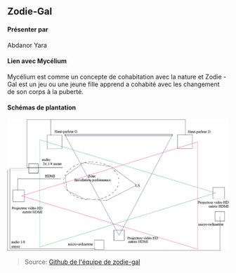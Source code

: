 ## Zodie-Gal 

#### Présenter par 
Abdanor Yara
#### Lien avec Mycélium 
Mycélium est comme un concepte de cohabitation avec la nature et Zodie -Gal est un jeu ou une jeune fille apprend a cohabité avec les changement de son corps à la puberté.

#### Schémas de plantation
![Schémas de plantation de zodie-gal](medias/schemas_de_plantation_zodie-gal.png)

> Source: [Github de l'équipe de zodie-gal](https://github.com/tim-montmorency/66B-modele_de_projet)
